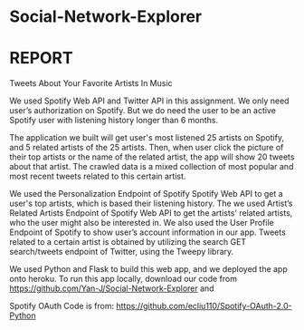 # Social-Network-Explorer
# REPORT

Tweets About Your Favorite Artists In Music

We used Spotify Web API and Twitter API in this assignment. We only need user’s authorization on Spotify. But we do need the user to be an active Spotify user with  listening history longer than 6 months.

The application we built will get user's most listened 25 artists on Spotify, and 5 related artists of the 25 artists. Then, when user click the picture of their top artists or the name of the related artist, the app will show 20 tweets about that artist. The crawled data is a mixed collection of most popular and most recent tweets related to this certain artist. 

We used the Personalization Endpoint of Spotify Spotify Web API to get a user's top artists, which is based their listening history. The we used Artist’s Related Artists Endpoint of Spotify Web API to get the artists' related artists, who the user might also be interested in. We also used the User Profile Endpoint of Spotify to show user’s account information in our app. 
Tweets related to a certain artist is obtained by utilizing the search GET search/tweets endpoint of Twitter, using the Tweepy library. 

We used Python and Flask to build this web app, and we deployed the app onto heroku. To run this app locally, download our code from https://github.com/Yan-J/Social-Network-Explorer and 

Spotify OAuth Code is from: https://github.com/ecliu110/Spotify-OAuth-2.0-Python

